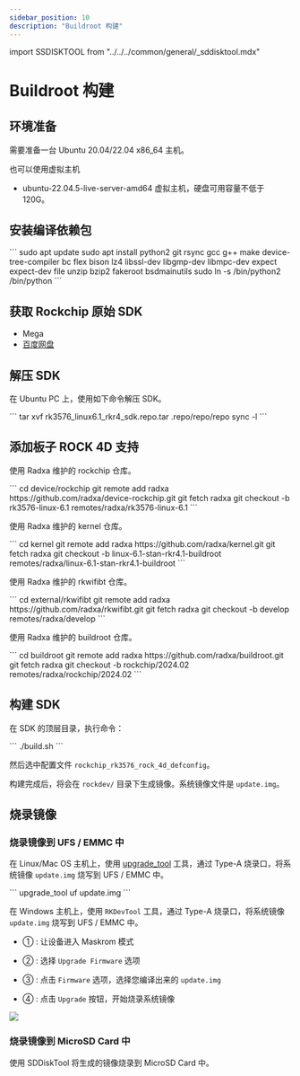 ```yaml
---
sidebar_position: 10
description: "Buildroot 构建"
---
```


import SSDISKTOOL from "../../../common/general/\_sddisktool.mdx"

# Buildroot 构建

## 环境准备

需要准备一台 Ubuntu 20.04/22.04 x86_64 主机。

也可以使用虚拟主机

- ubuntu-22.04.5-live-server-amd64 虚拟主机，硬盘可用容量不低于 120G。

## 安装编译依赖包

<NewCodeBlock tip="Host-Linux$" type="host">
```
sudo apt update
sudo apt install python2 git rsync gcc g++ make device-tree-compiler bc flex bison lz4 libssl-dev libgmp-dev libmpc-dev expect expect-dev file unzip bzip2 fakeroot bsdmainutils
sudo ln -s /bin/python2 /bin/python
```
</NewCodeBlock>

## 获取 Rockchip 原始 SDK

- Mega
- [百度网盘](https://pan.baidu.com/s/1G8xA7AsLqQMqrsurMKBGyA?pwd=u7ac)

## 解压 SDK

在 Ubuntu PC 上，使用如下命令解压 SDK。

<NewCodeBlock tip="Host-Linux$" type="host">
```
tar xvf rk3576_linux6.1_rkr4_sdk.repo.tar
.repo/repo/repo sync -l
```
</NewCodeBlock>

## 添加板子 ROCK 4D 支持

使用 Radxa 维护的 rockchip 仓库。

<NewCodeBlock tip="Host-Linux$" type="host">
```
cd device/rockchip
git remote add radxa https://github.com/radxa/device-rockchip.git
git fetch radxa
git checkout -b rk3576-linux-6.1 remotes/radxa/rk3576-linux-6.1
```
</NewCodeBlock>

使用 Radxa 维护的 kernel 仓库。

<NewCodeBlock tip="Host-Linux$" type="host">
```
cd kernel
git remote add radxa https://github.com/radxa/kernel.git
git fetch radxa
git checkout -b linux-6.1-stan-rkr4.1-buildroot remotes/radxa/linux-6.1-stan-rkr4.1-buildroot
```
</NewCodeBlock>

使用 Radxa 维护的 rkwifibt 仓库。

<NewCodeBlock tip="Host-Linux$" type="host">
```
cd external/rkwifibt
git remote add radxa https://github.com/radxa/rkwifibt.git
git fetch radxa
git checkout -b develop remotes/radxa/develop
```
</NewCodeBlock>

使用 Radxa 维护的 buildroot 仓库。

<NewCodeBlock tip="Host-Linux$" type="host">
```
cd buildroot
git remote add radxa https://github.com/radxa/buildroot.git
git fetch radxa
git checkout -b rockchip/2024.02 remotes/radxa/rockchip/2024.02
```
</NewCodeBlock>

## 构建 SDK

在 SDK 的顶层目录，执行命令：

<NewCodeBlock tip="Host-Linux$" type="host">
```
./build.sh
```
</NewCodeBlock>

然后选中配置文件 `rockchip_rk3576_rock_4d_defconfig`。

构建完成后，将会在 `rockdev/` 目录下生成镜像。系统镜像文件是 `update.img`。

## 烧录镜像

### 烧录镜像到 UFS / EMMC 中

在 Linux/Mac OS 主机上，使用 [upgrade_tool](https://dl.radxa.com/tools/linux/Linux_Upgrade_Tool_V2.1.zip) 工具，通过 Type-A 烧录口，将系统镜像 `update.img` 烧写到 UFS / EMMC 中。

<NewCodeBlock tip="Host-PC$" type="host">
```
upgrade_tool uf update.img
```
</NewCodeBlock>

在 Windows 主机上，使用 `RKDevTool` 工具，通过 Type-A 烧录口，将系统镜像 `update.img` 烧写到 UFS / EMMC 中。

- ① : 让设备进入 Maskrom 模式

- ② : 选择 `Upgrade Firmware` 选项

- ③ : 点击 `Firmware` 选项，选择您编译出来的 `update.img`

- ④ : 点击 `Upgrade` 按钮，开始烧录系统镜像

<div style={{textAlign: 'center'}}>
    <img src="/img/rock4/4d/other-os-burn-img.webp" style={{width: '100%', maxWidth: '1200px'}} />
</div>

### 烧录镜像到 MicroSD Card 中

使用 SDDiskTool 将生成的镜像烧录到 MicroSD Card 中。

<SSDISKTOOL />

